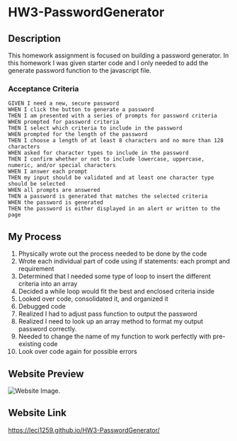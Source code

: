 # HW3-PasswordGenerator

## Description
This homework assignment is focused on building a password generator.
In this homework I was given starter code and I only needed to add the generate password function to the javascript file.


### Acceptance Criteria
```
GIVEN I need a new, secure password
WHEN I click the button to generate a password
THEN I am presented with a series of prompts for password criteria
WHEN prompted for password criteria
THEN I select which criteria to include in the password
WHEN prompted for the length of the password
THEN I choose a length of at least 8 characters and no more than 128 characters
WHEN asked for character types to include in the password
THEN I confirm whether or not to include lowercase, uppercase, numeric, and/or special characters
WHEN I answer each prompt
THEN my input should be validated and at least one character type should be selected
WHEN all prompts are answered
THEN a password is generated that matches the selected criteria
WHEN the password is generated
THEN the password is either displayed in an alert or written to the page
```

## My Process
1. Physically wrote out the process needed to be done by the code
2. Wrote each individual part of code using if statements: each prompt and requirement
3. Determined that I needed some type of loop to insert the different criteria into an array
4. Decided a while loop would fit the best and enclosed criteria inside 
5. Looked over code, consolidated it, and organized it
6. Debugged code
7. Realized I had to adjust pass function to output the password
8. Realized I need to look up an array method to format my output password correctly.
9. Needed to change the name of my function to work perfectly with pre-existing code
10. Look over code again for possible errors

## Website Preview
![Website Image.](C:\Users\shayn\Desktop\HW3-PasswordGenerator\Assets\Img\SS.jpg)


## Website Link
https://leci1259.github.io/HW3-PasswordGenerator/
